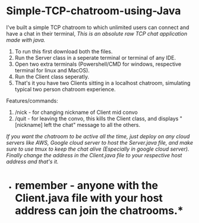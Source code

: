 # Simple-TCP-chatroom-using-Java
I've built a simple TCP chatroom to which unlimited users can connect and have a chat in their terminal, *This is an absolute raw TCP chat application made with java.*

1. To run this first download both the files.
2. Run the Server class in a seperate terminal or terminal of any IDE.
3. Open two extra terminals (Powershell/CMD for windows, respective terminal for linux and MacOS).
4. Run the Client class seperatly.
5. That's it you have two Clients sitting in a localhost chatroom, simulating typical two person chatroom experience.

Features/commands:
1. /nick - for changing nickname of Client mid convo
2. /quit - for leaving the convo, this kills the Client class, and displays "[nickname] left the chat" message to all the others.

*If you want the chatroom to be active all the time, just deploy on any cloud servers like AWS, Google cloud server to host the Server.java file, and make sure to use tmux to keep the chat alive (Especially in google cloud server).
Finally change the address in the Client.java file to your respective host address and that's it.*

* # remember - anyone with the Client.java file with your host address can join the chatrooms.*
